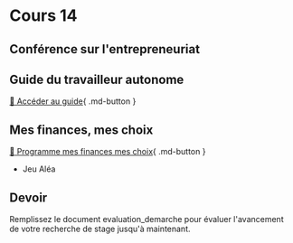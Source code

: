 # Cours 14

## Conférence sur l'entrepreneuriat


## Guide du travailleur autonome
[📁 Accéder au guide](https://cmontmorency365-my.sharepoint.com/:b:/g/personal/lora_boisvert_cmontmorency_qc_ca/Edg24C6YapVOiRO9agjLVsoBkFHpwhdj7osLAUoZNOf7jA?e=VFV52N){ .md-button }


## Mes finances, mes choix
[📁 Programme mes finances mes choix](https://mesfinancesmeschoix.com/){ .md-button }

* Jeu Aléa   

## Devoir
Remplissez le document evaluation_demarche pour évaluer l'avancement de votre recherche de stage jusqu'à maintenant. 
